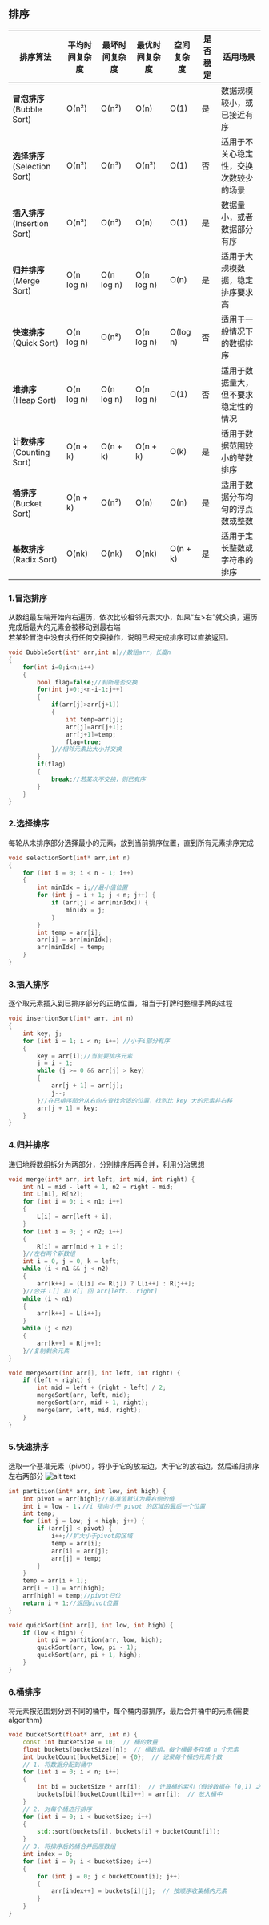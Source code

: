 ## 排序
| 排序算法 | 平均时间复杂度 | 最坏时间复杂度 | 最优时间复杂度 | 空间复杂度 | 是否稳定 | 适用场景 |
|----------|--------------|--------------|--------------|----------|---------|---------|
| **冒泡排序** (Bubble Sort) | O(n²) | O(n²) | O(n) | O(1) |  是 | 数据规模较小，或已接近有序 |
| **选择排序** (Selection Sort) | O(n²) | O(n²) | O(n²) | O(1) |  否 | 适用于不关心稳定性，交换次数较少的场景 |
| **插入排序** (Insertion Sort) | O(n²) | O(n²) | O(n) | O(1) |  是 | 数据量小，或者数据部分有序 |
| **归并排序** (Merge Sort) | O(n log n) | O(n log n) | O(n log n) | O(n) |  是 | 适用于大规模数据，稳定排序要求高 |
| **快速排序** (Quick Sort) | O(n log n) | O(n²) | O(n log n) | O(log n) |  否 | 适用于一般情况下的数据排序 |
| **堆排序** (Heap Sort) | O(n log n) | O(n log n) | O(n log n) | O(1) |  否 | 适用于数据量大，但不要求稳定性的情况 |
| **计数排序** (Counting Sort) | O(n + k) | O(n + k) | O(n + k) | O(k) |  是 | 适用于数据范围较小的整数排序 |
| **桶排序** (Bucket Sort) | O(n + k) | O(n²) | O(n) | O(n) |  是 | 适用于数据分布均匀的浮点数或整数 |
| **基数排序** (Radix Sort) | O(nk) | O(nk) | O(nk) | O(n + k) |  是 | 适用于定长整数或字符串的排序 |

### 1.冒泡排序
从数组最左端开始向右遍历，依次比较相邻元素大小，如果“左>右”就交换，遍历完成后最大的元素会被移动到最右端<br>
若某轮冒泡中没有执行任何交换操作，说明已经完成排序可以直接返回。<br>
```C++
void BubbleSort(int* arr,int n)//数组arr，长度n
{
	for(int i=0;i<n;i++)
	{
		bool flag=false;//判断是否交换
		for(int j=0;j<n-i-1;j++)
		{
			if(arr[j]>arr[j+1])
			{
				int temp=arr[j];
				arr[j]=arr[j+1];
				arr[j+1]=temp;
				flag=true;
			}//相邻元素比大小并交换
		}
		if(flag)
		{
			break;//若某次不交换，则已有序
		}
	}
}
```
### 2.选择排序
每轮从未排序部分选择最小的元素，放到当前排序位置，直到所有元素排序完成
```C++
void selectionSort(int* arr,int n) 
{
    for (int i = 0; i < n - 1; i++) 
	{
        int minIdx = i;//最小值位置
        for (int j = i + 1; j < n; j++) {
            if (arr[j] < arr[minIdx]) {
                minIdx = j;
            }
        }
        int temp = arr[i];
        arr[i] = arr[minIdx];
        arr[minIdx] = temp;
    }
}
```
### 3.插入排序
逐个取元素插入到已排序部分的正确位置，相当于打牌时整理手牌的过程
```C++
void insertionSort(int* arr, int n) 
{
    int key, j;
    for (int i = 1; i < n; i++) //小于i部分有序
	{
        key = arr[i];//当前要排序元素
        j = i - 1;
        while (j >= 0 && arr[j] > key) 
		{
            arr[j + 1] = arr[j];
            j--;
        }//在已排序部分从右向左查找合适的位置，找到比 key 大的元素并右移
        arr[j + 1] = key;
    }
}
```
### 4.归并排序
递归地将数组拆分为两部分，分别排序后再合并，利用分治思想
```C++
void merge(int* arr, int left, int mid, int right) {
    int n1 = mid - left + 1, n2 = right - mid;
    int L[n1], R[n2];
    for (int i = 0; i < n1; i++) 
	{
		L[i] = arr[left + i];
	}
    for (int i = 0; j < n2; i++) 
	{
		R[i] = arr[mid + 1 + i];
	}//左右两个新数组
    int i = 0, j = 0, k = left;
    while (i < n1 && j < n2) 
	{
		arr[k++] = (L[i] <= R[j]) ? L[i++] : R[j++];
	}//合并 L[] 和 R[] 回 arr[left...right]
    while (i < n1) 
	{
		arr[k++] = L[i++];
	}
    while (j < n2) 
	{
		arr[k++] = R[j++];
	}//复制剩余元素
}

void mergeSort(int arr[], int left, int right) {
    if (left < right) {
        int mid = left + (right - left) / 2;
        mergeSort(arr, left, mid);
        mergeSort(arr, mid + 1, right);
        merge(arr, left, mid, right);
    }
}
```

### 5.快速排序
选取一个基准元素（pivot），将小于它的放左边，大于它的放右边，然后递归排序左右两部分
![alt text](method.png)
```C++
int partition(int* arr, int low, int high) {
    int pivot = arr[high];//基准值默认为最右侧的值
    int i = low - 1；//i 指向小于 pivot 的区域的最后一个位置
	int temp;
    for (int j = low; j < high; j++) {
        if (arr[j] < pivot) {
            i++;//扩大小于pivot的区域
            temp = arr[i];
            arr[i] = arr[j];
            arr[j] = temp;
        }
    }
    temp = arr[i + 1];
    arr[i + 1] = arr[high];
    arr[high] = temp;//pivot归位
    return i + 1;//返回pivot位置
}

void quickSort(int arr[], int low, int high) {
    if (low < high) {
        int pi = partition(arr, low, high);
        quickSort(arr, low, pi - 1);
        quickSort(arr, pi + 1, high);
    }
}
```
### 6.桶排序
将元素按范围划分到不同的桶中，每个桶内部排序，最后合并桶中的元素(需要algorithm)
```C++
void bucketSort(float* arr, int n) {
    const int bucketSize = 10;  // 桶的数量
    float buckets[bucketSize][n];  // 桶数组，每个桶最多存储 n 个元素
    int bucketCount[bucketSize] = {0};  // 记录每个桶的元素个数
    // 1. 将数据分配到桶中
    for (int i = 0; i < n; i++) 
	{
        int bi = bucketSize * arr[i];  // 计算桶的索引（假设数据在 [0,1) 之间）
        buckets[bi][bucketCount[bi]++] = arr[i];  // 放入桶中
    }
    // 2. 对每个桶进行排序
    for (int i = 0; i < bucketSize; i++) 
	{
        std::sort(buckets[i], buckets[i] + bucketCount[i]); 
    }
    // 3. 将排序后的桶合并回原数组
    int index = 0;
    for (int i = 0; i < bucketSize; i++) 
	{
        for (int j = 0; j < bucketCount[i]; j++)
		{
            arr[index++] = buckets[i][j];  // 按顺序收集桶内元素
        }
    }
}
```